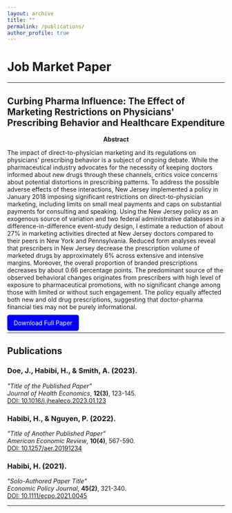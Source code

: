 ```yaml
---
layout: archive
title: ""
permalink: /publications/
author_profile: true
---
```


# **Job Market Paper**

---

## Curbing Pharma Influence: The Effect of Marketing Restrictions on Physicians' Prescribing Behavior and Healthcare Expenditure

<p style="text-align: center;">
  <strong>Abstract</strong>
</p>

The impact of direct-to-physician marketing and its regulations on physicians' prescribing behavior is a subject of ongoing debate. While the pharmaceutical industry advocates for the necessity of keeping doctors informed about new drugs through these channels, critics voice concerns about potential distortions in prescribing patterns. To address the possible adverse effects of these interactions, New Jersey implemented a policy in January 2018 imposing significant restrictions on direct-to-physician marketing, including limits on small meal payments and caps on substantial payments for consulting and speaking. Using the New Jersey policy as an exogenous source of variation and two federal administrative databases in a difference-in-difference event-study design, I estimate a reduction of about 27% in marketing activities directed at New Jersey doctors compared to their peers in New York and Pennsylvania. Reduced form analyses reveal that prescribers in New Jersey decrease the prescription volume of marketed drugs by approximately 6% across extensive and intensive margins. Moreover, the overall proportion of branded prescriptions decreases by about 0.66 percentage points. The predominant source of the observed behavioral changes originates from prescribers with high level of exposure to pharmaceutical promotions, with no significant change among those with limited or without such engagement. The policy equally affected both new and old drug prescriptions, suggesting that doctor-pharma financial ties may not be purely informational.

<p style="margin-top: 20px;">
  <a href="http://hamidhabibi.com/files/Job_Market_Paper.pdf" style="background-color: blue; color: white; padding: 10px 15px; text-decoration: none; border-radius: 5px;">Download Full Paper</a>
</p>

---

## Publications

### **Doe, J., Habibi, H.**, & Smith, A. (2023).  
*"Title of the Published Paper"*  
*Journal of Health Economics*, **12(3)**, 123-145.  
[DOI: 10.1016/j.jhealeco.2023.01.123](https://doi.org/10.1016/j.jhealeco.2023.01.123)

### **Habibi, H.**, & Nguyen, P. (2022).  
*"Title of Another Published Paper"*  
*American Economic Review*, **10(4)**, 567-590.  
[DOI: 10.1257/aer.20191234](https://doi.org/10.1257/aer.20191234)

### **Habibi, H.** (2021).  
*"Solo-Authored Paper Title"*  
*Economic Policy Journal*, **45(2)**, 321-340.  
[DOI: 10.1111/ecpo.2021.0045](https://doi.org/10.1111/ecpo.2021.0045)

---
